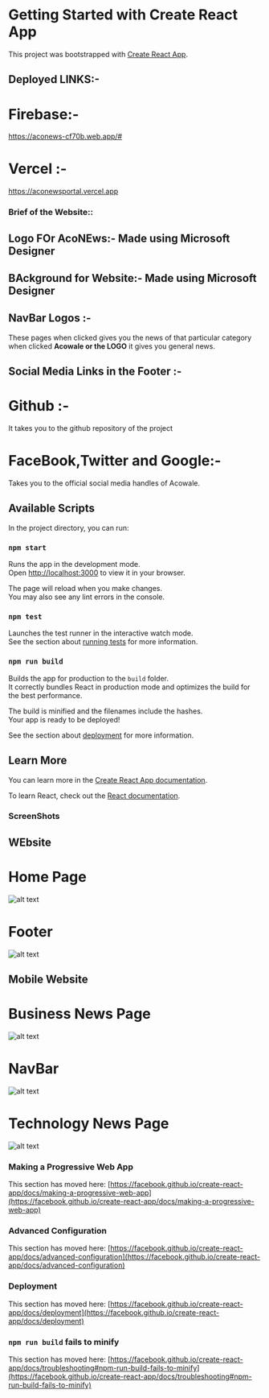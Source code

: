 # Getting Started with Create React App

This project was bootstrapped with [Create React App](https://github.com/facebook/create-react-app).

## Deployed LINKS:-
# Firebase:- 
https://aconews-cf70b.web.app/#
# Vercel :- 
https://aconewsportal.vercel.app

### Brief of the Website::

## Logo FOr AcoNEws:- Made using Microsoft Designer
## BAckground for Website:- Made using Microsoft Designer  
## NavBar Logos :- 
These pages when clicked gives you the news of that particular category when clicked **Acowale or the LOGO** it gives you general news.

## Social Media Links in the Footer :- 

# Github :-
It takes you to the github repository of the project

# FaceBook,Twitter and Google:- 
Takes you to the official social media handles of Acowale.



## Available Scripts

In the project directory, you can run:

### `npm start`

Runs the app in the development mode.\
Open [http://localhost:3000](http://localhost:3000) to view it in your browser.

The page will reload when you make changes.\
You may also see any lint errors in the console.

### `npm test`

Launches the test runner in the interactive watch mode.\
See the section about [running tests](https://facebook.github.io/create-react-app/docs/running-tests) for more information.

### `npm run build`

Builds the app for production to the `build` folder.\
It correctly bundles React in production mode and optimizes the build for the best performance.

The build is minified and the filenames include the hashes.\
Your app is ready to be deployed!

See the section about [deployment](https://facebook.github.io/create-react-app/docs/deployment) for more information.

## Learn More

You can learn more in the [Create React App documentation](https://facebook.github.io/create-react-app/docs/getting-started).

To learn React, check out the [React documentation](https://reactjs.org/).

### ScreenShots
 
 ## WEbsite 

# Home Page
![alt text](./screenshots/homepage.png)

# Footer
![alt text](./screenshots/footer.png)

 ## Mobile Website
# Business News Page
 ![alt text](./screenshots/Business%20News%20Page.png)
# NavBar
 ![alt text](./screenshots/NavBAr%20for%20Mobile.png)

 # Technology News Page
 ![alt text](./screenshots//Technology%20page.png)
### Making a Progressive Web App

This section has moved here: [https://facebook.github.io/create-react-app/docs/making-a-progressive-web-app](https://facebook.github.io/create-react-app/docs/making-a-progressive-web-app)

### Advanced Configuration

This section has moved here: [https://facebook.github.io/create-react-app/docs/advanced-configuration](https://facebook.github.io/create-react-app/docs/advanced-configuration)

### Deployment

This section has moved here: [https://facebook.github.io/create-react-app/docs/deployment](https://facebook.github.io/create-react-app/docs/deployment)

### `npm run build` fails to minify

This section has moved here: [https://facebook.github.io/create-react-app/docs/troubleshooting#npm-run-build-fails-to-minify](https://facebook.github.io/create-react-app/docs/troubleshooting#npm-run-build-fails-to-minify)
